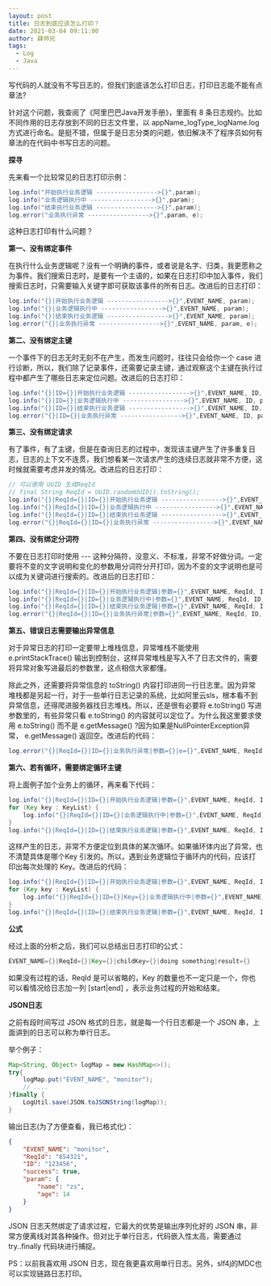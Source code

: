 ```yaml
---
layout: post
title: 日志到底应该怎么打印？
date: 2021-03-04 09:11:00
author: 薛师兄
tags:
  - Log
  - Java
---
```


写代码的人就没有不写日志的，但我们到底该怎么打印日志，打印日志能不能有点章法?

针对这个问题，我查阅了《阿里巴巴Java开发手册》，里面有 8 条日志规约。比如不同作用的日志存放到不同的日志文件里，以 appName_logType_logName.log 方式进行命名。是挺不错，但属于是日志分类的问题，依旧解决不了程序员如何有章法的在代码中书写日志的问题。

**探寻**

先来看一个比较常见的日志打印示例：

```java
log.info("开始执行业务逻辑 ----------------->{}",param); 
log.info("业务逻辑执行中 ----------------->{}",param);
log.info("结束执行业务逻辑 ----------------->{}",param); 
log.error("业务执行异常 ----------------->{}",param, e); 
```

这种日志打印有什么问题？

**第一、没有绑定事件**

在执行什么业务逻辑呢？没有一个明确的事件，或者说是名字、归类，我更愿称之为事件。我们搜索日志时，是要有一个主语的，如果在日志打印中加入事件，我们搜索日志时，只需要输入关键字即可获取该事件的所有日志。改进后的⽇志打印：

```java
log.info("{}|开始执行业务逻辑 ----------------->{}",EVENT_NAME, param); 
log.info("{}|业务逻辑执行中 ----------------->{}",EVENT_NAME, param); 
log.info("{}|结束执行业务逻辑 ----------------->{}",EVENT_NAME, param); 
log.error("{}|业务执行异常 ----------------->{}",EVENT_NAME, param, e); 
```

**第二、没有绑定主键**

一个事件下的日志无时无刻不在产生，而发生问题时，往往只会给你一个 case 进行诊断，所以，我们除了记录事件，还需要记录主键，通过观察这个主键在执行过程中都产生了哪些日志来定位问题。改进后的日志打印：

```java
log.info("{}|ID={}|开始执行业务逻辑 ----------------->{}",EVENT_NAME, ID, param); 
log.info("{}|ID={}|业务逻辑执行中 ----------------->{}",EVENT_NAME, ID, param); 
log.info("{}|ID={}|结束执行业务逻辑 ----------------->{}",EVENT_NAME, ID, param); 
log.error("{}|ID={}|业务执行异常 ----------------->{}",EVENT_NAME, ID, param, e); 
```

**第三、没有绑定请求**

有了事件，有了主键，但是在查询日志的过程中，发现该主键产生了许多重复日志，日志的上下文不连贯，我们想看某一次请求产生的连续日志就非常不方便，这时候就需要考虑并发的情况。改进后的日志打印：

```java
// 可以使用 UUID 生成ReqId 
// final String ReqId = UUID.randomUUID().toString(); 
log.info("{}|ReqId={}|ID={}|开始执行业务逻辑 ----------------->{}",EVENT_NAME, ReqId, ID, param); 
log.info("{}|ReqId={}|ID={}|业务逻辑执行中 ----------------->{}",EVENT_NAME, ReqId, ID, param); 
log.info("{}|ReqId={}|ID={}|结束执行业务逻辑 ----------------->{}",EVENT_NAME, ReqId, ID, param); 
log.error("{}|ReqId={}|ID={}|业务执行异常 ----------------->{}",EVENT_NAME, ReqId, ID, param, e); 
```

**第四、没有绑定分词符**

不要在日志打印时使用 --- 这种分隔符，没意义、不标准，非常不好做分词。一定要将不变的文字说明和变化的参数用分词符分开打印，因为不变的文字说明也是可以成为关键词进行搜索的。改进后的日志打印：

```java
log.info("{}|ReqId={}|ID={}|开始执行业务逻辑|参数={}",EVENT_NAME, ReqId, ID, param); 
log.info("{}|ReqId={}|ID={}|业务逻辑执行中|参数={}",EVENT_NAME, ReqId, ID, param); 
log.info("{}|ReqId={}|ID={}|结束执行业务逻辑|参数={}",EVENT_NAME, ReqId, ID, param); 
log.error("{}|ReqId={}|ID={}|业务执行异常|参数={}",EVENT_NAME, ReqId, ID, param, e); 
```

**第五、错误日志需要输出异常信息**

对于异常日志的打印一定要带上堆栈信息，异常堆栈不能使用 e.printStackTrace() 输出到控制台，这样异常堆栈是写入不了日志文件的，需要将异常对象写进最后的参数里，这点相信大家都懂。

除此之外，还需要将异常信息的 toString() 内容打印进同一行日志里。因为异常堆栈都是另起一行，对于一些单行日志记录的系统，比如阿里云sls，根本看不到异常信息，还得爬进服务器找日志堆栈。所以，还是很有必要将 e.toString() 写进参数里的，有些异常只看 e.toString() 的内容就可以定位了。为什么我这里要求使用 e.toString() 而不是 e.getMessage() ?因为如果是NullPointerException异常， e.getMessage() 返回空。改进后的代码：

```java
log.error("{}|ReqId={}|ID={}|业务执行异常|参数={}|e={}",EVENT_NAME, ReqId, ID, param, e.toString(), e); 
```

**第六、若有循环，需要绑定循环主键**

将上面例子加个业务上的循环，再来看下代码：

```java
log.info("{}|ReqId={}|ID={}|开始执行业务逻辑|参数={}",EVENT_NAME, ReqId, ID, param); 
for (Key key : KeyList) { 
    log.info("{}|ReqId={}|ID={}|业务逻辑执行中|参数={}",EVENT_NAME, ReqId, ID, param); 
} 
log.info("{}|ReqId={}|ID={}|结束执行业务逻辑|参数={}",EVENT_NAME, ReqId, ID, param); 
```

这样产生的日志，非常不方便定位到具体的某次循环。如果循环体内出了异常，也不清楚具体是哪个Key 引发的。所以，遇到业务逻辑位于循环内的代码，应该打印出每次处理的 Key。改进后的代码：

```java
log.info("{}|ReqId={}|ID={}|开始执行业务逻辑|参数={}",EVENT_NAME, ReqId, ID, param); 
for (Key key : KeyList) { 
    log.info("{}|ReqId={}|ID={}|Key={}|业务逻辑执行中|参数={}",EVENT_NAME, ReqId, ID, key, param); 
} 
log.info("{}|ReqId={}|ID={}|结束执行业务逻辑|参数={}",EVENT_NAME, ReqId, ID, param);
```

**公式**

经过上面的分析之后，我们可以总结出日志打印的公式：

```java
EVENT_NAME={}|ReqId={}|Key={}|childKey={}|doing something|result={} 
```

如果没有过程的话，ReqId 是可以省略的，Key 的数量也不一定只是一个，你也可以看情况给日志加一列 [start|end] ，表示业务过程的开始和结束。

**JSON日志**

之前有段时间写过 JSON 格式的日志，就是每一个行日志都是一个 JSON 串，上面讲到的日志可以称为单行日志。

举个例子：

```java
Map<String, Object> logMap = new HashMap<>(); 
try{ 
    logMap.put("EVENT_NAME", "monitor"); 
    // .... 
}finally { 
    LogUtil.save(JSON.toJSONString(logMap)); 
}
```

输出日志(为了方便查看，我已格式化)：

```json
{
    "EVENT_NAME": "monitor",
    "ReqId": "654321",
    "ID": "123456",
    "success": true,
    "param": {
        "name": "zs",
        "age": 14
    }
}
```

JSON 日志天然绑定了请求过程，它最大的优势是输出序列化好的 JSON 串，非常方便离线对其各种操作。但对比于单行日志，代码嵌入性太高，需要通过 try..finally 代码块进行捕捉。

PS：以前我喜欢用 JSON 日志，现在我更喜欢用单行日志。另外，slf4j的MDC也可以实现链路日志打印。